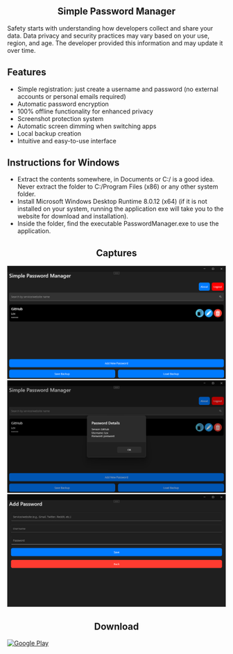 <h2 align="center">Simple Password Manager</h2>
<p align="left">

Safety starts with understanding how developers collect and share your data. Data privacy and security practices may vary based on your use, region, and age. The developer provided this information and may update it over time.

## Features

- Simple registration: just create a username and password (no external accounts or personal emails required)
- Automatic password encryption
- 100% offline functionality for enhanced privacy
- Screenshot protection system
- Automatic screen dimming when switching apps
- Local backup creation
- Intuitive and easy-to-use interface

## Instructions for Windows

- Extract the contents somewhere, in Documents or C:/ is a good idea. Never extract the folder to C:/Program Files (x86) or any other system folder.
- Install Microsoft Windows Desktop Runtime 8.0.12 (x64) (if it is not installed on your system, running the application exe will take you to the website for download and installation).
- Inside the folder, find the executable PasswordManager.exe to use the application.

<h2 align="center">Captures</h2>
<p align="left">

<img src="./PasswordManager/Captures/1.png">
<img src="./PasswordManager/Captures/2.png">
<img src="./PasswordManager/Captures/3.png">

<h2 align="center">Download</h2>
<p align="left">

[![Google Play](https://upload.wikimedia.org/wikipedia/commons/7/78/Google_Play_Store_badge_EN.svg)](https://play.google.com/store/apps/details?id=com.lextrack.passwordmanager)
